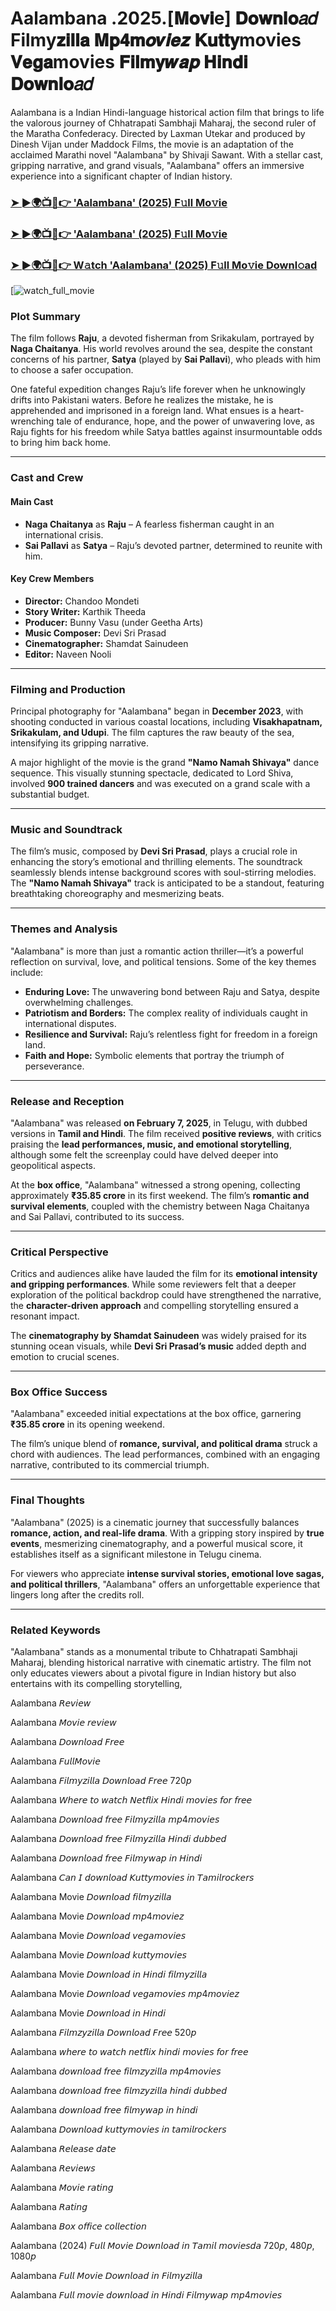 #  Aalambana .2025.[𝐌𝐨𝐯𝐢e] 𝐃𝐨𝐰𝐧𝐥𝐨𝑎𝑑 Filmy𝐳𝐢𝐥𝐥𝐚 𝐌𝐩𝟒𝐦𝒐𝒗𝒊𝒆𝒛 𝐊𝐮𝐭𝐭𝐲movies 𝐕𝐞𝐠𝐚movies 𝐅𝐢𝐥𝐦𝐲𝒘𝒂𝒑 𝐇𝐢𝐧𝐝𝐢 𝐃𝐨𝐰𝐧𝐥𝐨𝑎𝑑

Aalambana is a  Indian Hindi-language historical action film that brings to life the valorous journey of Chhatrapati Sambhaji Maharaj, the second ruler of the Maratha Confederacy. Directed by Laxman Utekar and produced by Dinesh Vijan under Maddock Films, the movie is an adaptation of the acclaimed Marathi novel "Aalambana" by Shivaji Sawant. With a stellar cast, gripping narrative, and grand visuals, "Aalambana" offers an immersive experience into a significant chapter of Indian history.

<h3><a href="https://cutt.ly/irtH03HM">➤ ►🌍📺📱👉 'Aalambana' (2025) F𝚞ll Mo𝚟ie</a></h3>

<h3><a href="https://cutt.ly/irtH03HM">➤ ►🌍📺📱👉 'Aalambana' (2025) F𝚞ll Mo𝚟ie</a></h3>

<h3><a href="https://cutt.ly/irtH03HM">➤ ►🌍📺📱👉 W𝚊tch 'Aalambana' (2025) F𝚞ll Mo𝚟ie Downl𝚘ad</a></h3>

[![watch_full_movie](https://media.themoviedb.org/t/p/w220_and_h330_face/nJoikgAKc485qeeAHxTCw2msEY2.jpg)

### **Plot Summary**

The film follows **Raju**, a devoted fisherman from Srikakulam, portrayed by **Naga Chaitanya**. His world revolves around the sea, despite the constant concerns of his partner, **Satya** (played by **Sai Pallavi**), who pleads with him to choose a safer occupation. 

One fateful expedition changes Raju’s life forever when he unknowingly drifts into Pakistani waters. Before he realizes the mistake, he is apprehended and imprisoned in a foreign land. What ensues is a heart-wrenching tale of endurance, hope, and the power of unwavering love, as Raju fights for his freedom while Satya battles against insurmountable odds to bring him back home.

---

### **Cast and Crew**

#### **Main Cast**
- **Naga Chaitanya** as **Raju** – A fearless fisherman caught in an international crisis.
- **Sai Pallavi** as **Satya** – Raju’s devoted partner, determined to reunite with him.

#### **Key Crew Members**
- **Director:** Chandoo Mondeti
- **Story Writer:** Karthik Theeda
- **Producer:** Bunny Vasu (under Geetha Arts)
- **Music Composer:** Devi Sri Prasad
- **Cinematographer:** Shamdat Sainudeen
- **Editor:** Naveen Nooli

---

### **Filming and Production**

Principal photography for "Aalambana" began in **December 2023**, with shooting conducted in various coastal locations, including **Visakhapatnam, Srikakulam, and Udupi**. The film captures the raw beauty of the sea, intensifying its gripping narrative.

A major highlight of the movie is the grand **"Namo Namah Shivaya"** dance sequence. This visually stunning spectacle, dedicated to Lord Shiva, involved **900 trained dancers** and was executed on a grand scale with a substantial budget.

---

### **Music and Soundtrack**

The film’s music, composed by **Devi Sri Prasad**, plays a crucial role in enhancing the story’s emotional and thrilling elements. The soundtrack seamlessly blends intense background scores with soul-stirring melodies. The **"Namo Namah Shivaya"** track is anticipated to be a standout, featuring breathtaking choreography and mesmerizing beats.

---

### **Themes and Analysis**

"Aalambana" is more than just a romantic action thriller—it’s a powerful reflection on survival, love, and political tensions. Some of the key themes include:
- **Enduring Love:** The unwavering bond between Raju and Satya, despite overwhelming challenges.
- **Patriotism and Borders:** The complex reality of individuals caught in international disputes.
- **Resilience and Survival:** Raju’s relentless fight for freedom in a foreign land.
- **Faith and Hope:** Symbolic elements that portray the triumph of perseverance.

---

### **Release and Reception**

"Aalambana" was released **on February 7, 2025**, in Telugu, with dubbed versions in **Tamil and Hindi**. The film received **positive reviews**, with critics praising the **lead performances, music, and emotional storytelling**, although some felt the screenplay could have delved deeper into geopolitical aspects.

At the **box office**, "Aalambana" witnessed a strong opening, collecting approximately **₹35.85 crore** in its first weekend. The film’s **romantic and survival elements**, coupled with the chemistry between Naga Chaitanya and Sai Pallavi, contributed to its success.

---

### **Critical Perspective**

Critics and audiences alike have lauded the film for its **emotional intensity and gripping performances**. While some reviewers felt that a deeper exploration of the political backdrop could have strengthened the narrative, the **character-driven approach** and compelling storytelling ensured a resonant impact.

The **cinematography by Shamdat Sainudeen** was widely praised for its stunning ocean visuals, while **Devi Sri Prasad’s music** added depth and emotion to crucial scenes. 

---

### **Box Office Success**

"Aalambana" exceeded initial expectations at the box office, garnering **₹35.85 crore** in its opening weekend. 

The film’s unique blend of **romance, survival, and political drama** struck a chord with audiences. The lead performances, combined with an engaging narrative, contributed to its commercial triumph.

---

### **Final Thoughts**

"Aalambana" (2025) is a cinematic journey that successfully balances **romance, action, and real-life drama**. With a gripping story inspired by **true events**, mesmerizing cinematography, and a powerful musical score, it establishes itself as a significant milestone in Telugu cinema. 

For viewers who appreciate **intense survival stories, emotional love sagas, and political thrillers**, "Aalambana" offers an unforgettable experience that lingers long after the credits roll.

---

### **Related Keywords**

"Aalambana" stands as a monumental tribute to Chhatrapati Sambhaji Maharaj, blending historical narrative with cinematic artistry. The film not only educates viewers about a pivotal figure in Indian history but also entertains with its compelling storytelling, 

Aalambana 𝘙𝘦𝘷𝘪𝘦𝘸

Aalambana 𝘔𝘰𝘷𝘪𝘦 𝘳𝘦𝘷𝘪𝘦𝘸

Aalambana 𝘋𝘰𝘸𝘯𝘭𝘰𝘢𝘥 𝘍𝘳𝘦𝘦

Aalambana 𝘍𝘶𝘭𝘭𝘔𝘰𝘷𝘪𝘦

Aalambana 𝘍𝘪𝘭𝘮𝘺𝘻𝘪𝘭𝘭𝘢 𝘋𝘰𝘸𝘯𝘭𝘰𝘢𝘥 𝘍𝘳𝘦𝘦 720𝘱

Aalambana 𝘞𝘩𝘦𝘳𝘦 𝘵𝘰 𝘸𝘢𝘵𝘤𝘩 𝘕𝘦𝘵𝘧𝘭𝘪𝘹 𝘏𝘪𝘯𝘥𝘪 𝘮𝘰𝘷𝘪𝘦𝘴 𝘧𝘰𝘳 𝘧𝘳𝘦𝘦

Aalambana 𝘋𝘰𝘸𝘯𝘭𝘰𝘢𝘥 𝘧𝘳𝘦𝘦 𝘍𝘪𝘭𝘮𝘺𝘻𝘪𝘭𝘭𝘢 𝘮𝘱4𝘮𝘰𝘷𝘪𝘦𝘴

Aalambana 𝘋𝘰𝘸𝘯𝘭𝘰𝘢𝘥 𝘧𝘳𝘦𝘦 𝘍𝘪𝘭𝘮𝘺𝘻𝘪𝘭𝘭𝘢 𝘏𝘪𝘯𝘥𝘪 𝘥𝘶𝘣𝘣𝘦𝘥

Aalambana 𝘋𝘰𝘸𝘯𝘭𝘰𝘢𝘥 𝘧𝘳𝘦𝘦 𝘍𝘪𝘭𝘮𝘺𝘸𝘢𝘱 𝘪𝘯 𝘏𝘪𝘯𝘥𝘪

Aalambana 𝘊𝘢𝘯 𝘐 𝘥𝘰𝘸𝘯𝘭𝘰𝘢𝘥 𝘒𝘶𝘵𝘵𝘺𝘮𝘰𝘷𝘪𝘦𝘴 𝘪𝘯 𝘛𝘢𝘮𝘪𝘭𝘳𝘰𝘤𝘬𝘦𝘳𝘴

Aalambana Movie 𝘋𝘰𝘸𝘯𝘭𝘰𝘢𝘥 𝘧𝘪𝘭𝘮𝘺𝘻𝘪𝘭𝘭𝘢

Aalambana Movie 𝘋𝘰𝘸𝘯𝘭𝘰𝘢𝘥 𝘮𝘱4𝘮𝘰𝘷𝘪𝘦𝘻

Aalambana Movie 𝘋𝘰𝘸𝘯𝘭𝘰𝘢𝘥 𝘷𝘦𝘨𝘢𝘮𝘰𝘷𝘪𝘦𝘴

Aalambana Movie 𝘋𝘰𝘸𝘯𝘭𝘰𝘢𝘥 𝘬𝘶𝘵𝘵𝘺𝘮𝘰𝘷𝘪𝘦𝘴

Aalambana Movie 𝘋𝘰𝘸𝘯𝘭𝘰𝘢𝘥 𝘪𝘯 𝘏𝘪𝘯𝘥𝘪 𝘧𝘪𝘭𝘮𝘺𝘻𝘪𝘭𝘭𝘢

Aalambana Movie 𝘋𝘰𝘸𝘯𝘭𝘰𝘢𝘥 𝘷𝘦𝘨𝘢𝘮𝘰𝘷𝘪𝘦𝘴 𝘮𝘱4𝘮𝘰𝘷𝘪𝘦𝘻

Aalambana Movie 𝘋𝘰𝘸𝘯𝘭𝘰𝘢𝘥 𝘪𝘯 𝘏𝘪𝘯𝘥𝘪

Aalambana 𝘍𝘪𝘭𝘮𝘻𝘺𝘻𝘪𝘭𝘭𝘢 𝘋𝘰𝘸𝘯𝘭𝘰𝘢𝘥 𝘍𝘳𝘦𝘦 520𝘱

Aalambana 𝘸𝘩𝘦𝘳𝘦 𝘵𝘰 𝘸𝘢𝘵𝘤𝘩 𝘯𝘦𝘵𝘧𝘭𝘪𝘹 𝘩𝘪𝘯𝘥𝘪 𝘮𝘰𝘷𝘪𝘦𝘴 𝘧𝘰𝘳 𝘧𝘳𝘦𝘦

Aalambana 𝘥𝘰𝘸𝘯𝘭𝘰𝘢𝘥 𝘧𝘳𝘦𝘦 𝘧𝘪𝘭𝘮𝘻𝘺𝘻𝘪𝘭𝘭𝘢 𝘮𝘱4𝘮𝘰𝘷𝘪𝘦𝘴

Aalambana 𝘥𝘰𝘸𝘯𝘭𝘰𝘢𝘥 𝘧𝘳𝘦𝘦 𝘧𝘪𝘭𝘮𝘻𝘺𝘻𝘪𝘭𝘭𝘢 𝘩𝘪𝘯𝘥𝘪 𝘥𝘶𝘣𝘣𝘦𝘥

Aalambana 𝘥𝘰𝘸𝘯𝘭𝘰𝘢𝘥 𝘧𝘳𝘦𝘦 𝘧𝘪𝘭𝘮𝘺𝘸𝘢𝘱 𝘪𝘯 𝘩𝘪𝘯𝘥𝘪

Aalambana 𝘋𝘰𝘸𝘯𝘭𝘰𝘢𝘥 𝘬𝘶𝘵𝘵𝘺𝘮𝘰𝘷𝘪𝘦𝘴 𝘪𝘯 𝘵𝘢𝘮𝘪𝘭𝘳𝘰𝘤𝘬𝘦𝘳𝘴

Aalambana 𝘙𝘦𝘭𝘦𝘢𝘴𝘦 𝘥𝘢𝘵𝘦

Aalambana 𝘙𝘦𝘷𝘪𝘦𝘸𝘴

Aalambana 𝘔𝘰𝘷𝘪𝘦 𝘳𝘢𝘵𝘪𝘯𝘨

Aalambana 𝘙𝘢𝘵𝘪𝘯𝘨

Aalambana 𝘉𝘰𝘹 𝘰𝘧𝘧𝘪𝘤𝘦 𝘤𝘰𝘭𝘭𝘦𝘤𝘵𝘪𝘰𝘯

Aalambana (2024) 𝘍𝘶𝘭𝘭 𝘔𝘰𝘷𝘪𝘦 𝘋𝘰𝘸𝘯𝘭𝘰𝘢𝘥 𝘪𝘯 𝘛𝘢𝘮𝘪𝘭 𝘮𝘰𝘷𝘪𝘦𝘴𝘥𝘢 720𝘱, 480𝘱, 1080𝘱

Aalambana 𝘍𝘶𝘭𝘭 𝘔𝘰𝘷𝘪𝘦 𝘋𝘰𝘸𝘯𝘭𝘰𝘢𝘥 𝘪𝘯 𝘍𝘪𝘭𝘮𝘺𝘻𝘪𝘭𝘭𝘢

Aalambana 𝘍𝘶𝘭𝘭 𝘮𝘰𝘷𝘪𝘦 𝘥𝘰𝘸𝘯𝘭𝘰𝘢𝘥 𝘪𝘯 𝘏𝘪𝘯𝘥𝘪 𝘍𝘪𝘭𝘮𝘺𝘸𝘢𝘱 𝘮𝘱4𝘮𝘰𝘷𝘪𝘦𝘴
